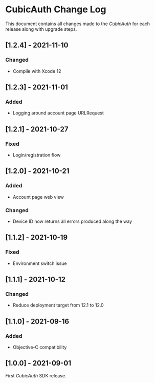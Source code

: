 # CubicAuth Change Log

This document contains all changes made to the _CubicAuth_ for each release along with upgrade steps.

## [1.2.4] - 2021-11-10

### Changed

* Compile with Xcode 12

## [1.2.3] - 2021-11-01

### Added

* Logging around account page URLRequest

## [1.2.1] - 2021-10-27

### Fixed

* Login/registration flow

## [1.2.0] - 2021-10-21

### Added

* Account page web view

### Changed

* Device ID now returns all errors produced along the way

## [1.1.2] - 2021-10-19

### Fixed

* Environment switch issue

## [1.1.1] - 2021-10-12

### Changed

* Reduce deployment target from 12.1 to 12.0

## [1.1.0] - 2021-09-16

### Added

* Objective-C compatibility

## [1.0.0] - 2021-09-01

First _CubicAuth_ SDK release.
